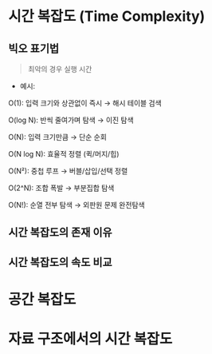 # 시간 복잡도 (Time Complexity)
## 빅오 표기법
> 최악의 경우 실행 시간
- 예시:

O(1): 입력 크기와 상관없이 즉시 → 해시 테이블 검색

O(log N): 반씩 줄여가며 탐색 → 이진 탐색

O(N): 입력 크기만큼 → 단순 순회

O(N log N): 효율적 정렬 (퀵/머지/힙)

O(N²): 중첩 루프 → 버블/삽입/선택 정렬

O(2^N): 조합 폭발 → 부분집합 탐색

O(N!): 순열 전부 탐색 → 외판원 문제 완전탐색
## 시간 복잡도의 존재 이유
## 시간 복잡도의 속도 비교
# 공간 복잡도
# 자료 구조에서의 시간 복잡도
